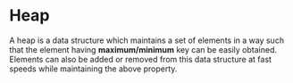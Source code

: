 # Heap

A heap is a data structure which maintains a set of elements in a way such that the element having **maximum/minimum** key can be easily obtained. Elements can also be added or removed from this data structure at fast speeds while maintaining the above property. 
